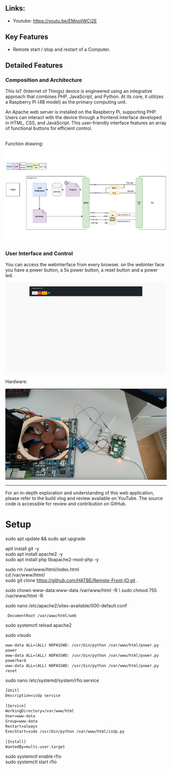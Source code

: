 ## Links:
- Youtube: https://youtu.be/EMnoliWCj2E

## Key Features

- Remote start / stop and restart of a Computer.

## Detailed Features

### Composition and Architecture

This IoT (Internet of Things) device is engineered using an integrative approach that combines PHP, JavaScript, and Python. At its core, it utilizes a Raspberry Pi (4B model) as the primary computing unit.

An Apache web server is installed on the Raspberry Pi, supporting PHP. Users can interact with the device through a frontend interface developed in HTML, CSS, and JavaScript. This user-friendly interface features an array of functional buttons for efficient control.

<br>
Function drawing:

![](./.img/2.png)

### User Interface and Control

You can access the webinterface from every browser.
on the webinter face you have a power button, a 5s power button, a reset button and a power led.

![](./.img/1.png)

Hardware:

![](./.img/3.png)


---

For an in-depth exploration and understanding of this web application, please refer to the build vlog and review available on YouTube. The source code is accessible for review and contribution on GitHub.

# Setup

sudo apt update && sudo apt upgrade

apit install git -y \
sudo apt install apache2 -y \
sudo apt install php libapache2-mod-php -y

sudo rm /var/www/html/index.html \
cd /var/www/html/ \
sudo git clone https://github.com/HATBE/Remote-Front-IO.git .

sudo chown www-data:www-data /var/www/html -R \ 
sudo chmod 755 /var/www/html -R

sudo nano /etc/apache2/sites-available/000-default.conf

``` text
 DocumentRoot /var/www/html/web
```

sudo systemctl reload apache2

sudo visudo

``` text
www-data ALL=(ALL) NOPASSWD: /usr/bin/python /var/www/html/power.py power
www-data ALL=(ALL) NOPASSWD: /usr/bin/python /var/www/html/power.py powerhard
www-data ALL=(ALL) NOPASSWD: /usr/bin/python /var/www/html/power.py reset
```

sudo nano /etc/systemd/system/rfio.service

``` text
[Unit]
Description=isUp service

[Service]
WorkingDirectory=/var/www/html
User=www-data
Group=www-data
Restart=always
ExecStart=sudo /usr/bin/python /var/www/html/isUp.py

[Install]
WantedBy=multi-user.target
```

sudo systemctl enable rfio \
sudo systemctl start rfio
